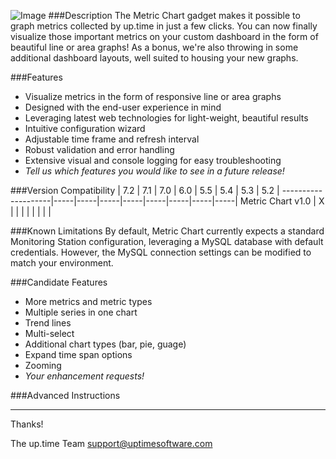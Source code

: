 ![Image](https://raw.github.com/uptimesoftware/uptime-metric-chart/master/img/logos/metric-chart-sm.png)
###Description
The Metric Chart gadget makes it possible to graph metrics collected by up.time in just a few clicks.  You can now finally visualize those important metrics on your custom dashboard in the form of beautiful line or area graphs!  As a bonus, we're also throwing in some additional dashboard layouts, well suited to housing your new graphs.

###Features
* Visualize metrics in the form of responsive line or area graphs 
* Designed with the end-user experience in mind
* Leveraging latest web technologies for light-weight, beautiful results
* Intuitive configuration wizard
* Adjustable time frame and refresh interval
* Robust validation and error handling
* Extensive visual and console logging for easy troubleshooting
* _Tell us which features you would like to see in a future release!_

###Version Compatibility
                        | 7.2 | 7.1 | 7.0 | 6.0 | 5.5 | 5.4 | 5.3 | 5.2 |
    --------------------|-----|-----|-----|-----|-----|-----|-----|-----|
      Metric Chart v1.0 | X   |     |     |     |     |     |     |     |

###Known Limitations
By default, Metric Chart currently expects a standard Monitoring Station configuration, leveraging a MySQL database with default credentials.  However, the MySQL connection settings can be modified to match your environment.

###Candidate Features
* More metrics and metric types
* Multiple series in one chart
* Trend lines
* Multi-select
* Additional chart types (bar, pie, guage)
* Expand time span options
* Zooming
* _Your enhancement requests!_

###Advanced Instructions

---

Thanks!

The up.time Team
support@uptimesoftware.com
